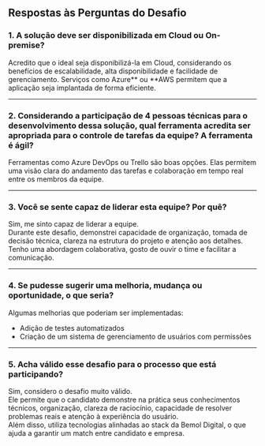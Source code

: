 ## Respostas às Perguntas do Desafio

###  1. A solução deve ser disponibilizada em Cloud ou On-premise?

Acredito que o ideal seja disponibilizá-la em Cloud, considerando os benefícios de escalabilidade, alta disponibilidade e facilidade de gerenciamento. Serviços como Azure** ou **AWS permitem que a aplicação seja implantada de forma eficiente.

---

### 2. Considerando a participação de 4 pessoas técnicas para o desenvolvimento dessa solução, qual ferramenta acredita ser apropriada para o controle de tarefas da equipe? A ferramenta é ágil?

Ferramentas como Azure DevOps ou Trello são boas opções. Elas permitem uma visão clara do andamento das tarefas e colaboração em tempo real entre os membros da equipe.  

---

### 3. Você se sente capaz de liderar esta equipe? Por quê?

Sim, me sinto capaz de liderar a equipe.  
Durante este desafio, demonstrei capacidade de organização, tomada de decisão técnica, clareza na estrutura do projeto e atenção aos detalhes. Tenho uma abordagem colaborativa, gosto de ouvir o time e facilitar a comunicação.  

---

###  4. Se pudesse sugerir uma melhoria, mudança ou oportunidade, o que seria?

Algumas melhorias que poderiam ser implementadas:
- Adição de testes automatizados 
- Criação de um sistema de gerenciamento de usuários com permissões

---

###  5. Acha válido esse desafio para o processo que está participando?

Sim, considero o desafio muito válido.  
Ele permite que o candidato demonstre na prática seus conhecimentos técnicos, organização, clareza de raciocínio, capacidade de resolver problemas reais e atenção à experiência do usuário.  
Além disso, utiliza tecnologias alinhadas ao stack da Bemol Digital, o que ajuda a garantir um match entre candidato e empresa.

